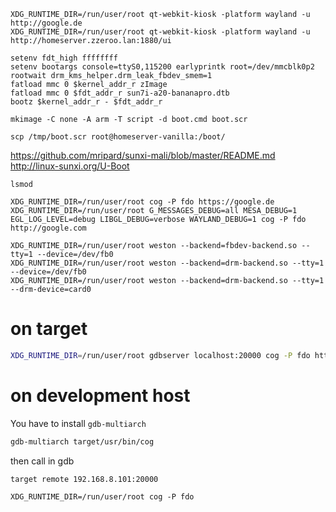 ```
XDG_RUNTIME_DIR=/run/user/root qt-webkit-kiosk -platform wayland -u http://google.de
XDG_RUNTIME_DIR=/run/user/root qt-webkit-kiosk -platform wayland -u http://homeserver.zzeroo.lan:1880/ui
```


```
setenv fdt_high ffffffff
setenv bootargs console=ttyS0,115200 earlyprintk root=/dev/mmcblk0p2 rootwait drm_kms_helper.drm_leak_fbdev_smem=1
fatload mmc 0 $kernel_addr_r zImage
fatload mmc 0 $fdt_addr_r sun7i-a20-bananapro.dtb
bootz $kernel_addr_r - $fdt_addr_r
```

```
mkimage -C none -A arm -T script -d boot.cmd boot.scr
```

```
scp /tmp/boot.scr root@homeserver-vanilla:/boot/
```


https://github.com/mripard/sunxi-mali/blob/master/README.md
http://linux-sunxi.org/U-Boot


```
lsmod

```


```
XDG_RUNTIME_DIR=/run/user/root cog -P fdo https://google.de
XDG_RUNTIME_DIR=/run/user/root G_MESSAGES_DEBUG=all MESA_DEBUG=1 EGL_LOG_LEVEL=debug LIBGL_DEBUG=verbose WAYLAND_DEBUG=1 cog -P fdo http://google.com

XDG_RUNTIME_DIR=/run/user/root weston --backend=fbdev-backend.so --tty=1 --device=/dev/fb0
XDG_RUNTIME_DIR=/run/user/root weston --backend=drm-backend.so --tty=1 --device=/dev/fb0
XDG_RUNTIME_DIR=/run/user/root weston --backend=drm-backend.so --tty=1 --drm-device=card0
```

# on target

```bash
XDG_RUNTIME_DIR=/run/user/root gdbserver localhost:20000 cog -P fdo https://google.de
```

# on development host

You have to install `gdb-multiarch`

```bash
gdb-multiarch target/usr/bin/cog
```

then call in gdb

```gdb
target remote 192.168.8.101:20000
```



```
XDG_RUNTIME_DIR=/run/user/root cog -P fdo
```

